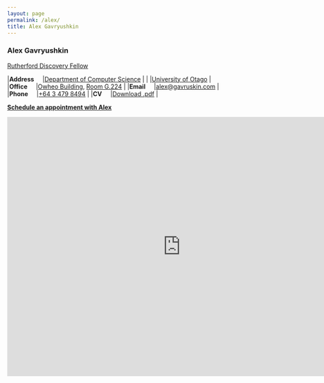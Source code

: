 ```yaml
---
layout: page
permalink: /alex/
title: Alex Gavryushkin
---
```


<h3>Alex Gavryushkin</h3>

[Rutherford Discovery Fellow](https://royalsociety.org.nz/what-we-do/funds-and-opportunities/rutherford-discovery-fellowships)

|**Address**&nbsp;&nbsp;&nbsp;&nbsp;	|[Department of Computer Science](http://www.cs.otago.ac.nz/)						|
|					|[University of Otago](http://www.cs.otago.ac.nz/)							|
|**Office**&nbsp;&nbsp;&nbsp;&nbsp;	|[Owheo Building](https://goo.gl/maps/tCyUmHrfBE72), [Room G.224](https://goo.gl/maps/9adDyFtDWJD2)	|
|**Email**&nbsp;&nbsp;&nbsp;&nbsp;	|[alex@gavruskin.com](mailto:alex@gavruskin.com)							|
|**Phone**&nbsp;&nbsp;&nbsp;&nbsp;	|[+64 3 479 8494](tel:+64-3-479-8494)									|
|**CV**&nbsp;&nbsp;&nbsp;&nbsp;		|[Download .pdf](/alex/AGcv_short.pdf)									|

**[Schedule an appointment with Alex](https://doodle.com/gavruskin/)**

<iframe src="https://calendar.google.com/calendar/embed?showTitle=0&amp;height=600&amp;wkst=2&amp;bgcolor=%23FFFFFF&amp;src=alex%40gavruskin.com&amp;color=%23182C57&amp;src=gavruskin.com_43veo0fhcbie6utmesfbqnoh28%40group.calendar.google.com&amp;color=%2323164E&amp;src=en-gb.ch%23holiday%40group.v.calendar.google.com&amp;color=%238C500B&amp;src=g2fpq3d9nho869phomqurbgnkg%40group.calendar.google.com&amp;color=%231B887A&amp;ctz=Europe%2FZurich" style="border-width:0" width="800" height="600" frameborder="0" scrolling="no"></iframe>
